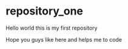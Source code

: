 # repository_one

Hello world this is my first repository

Hope you guys like here and helps me to code
